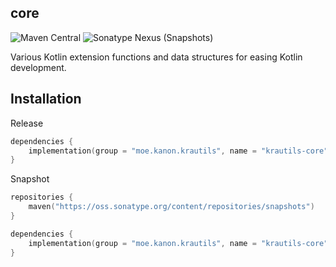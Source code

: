 ## core

![Maven Central](https://img.shields.io/maven-central/v/moe.kanon.krautils/krautils-core?label=release&style=for-the-badge) ![Sonatype Nexus (Snapshots)](https://img.shields.io/nexus/s/moe.kanon.krautils/krautils-core?label=snapshot&server=https%3A%2F%2Foss.sonatype.org&style=for-the-badge)

Various Kotlin extension functions and data structures for easing Kotlin development.

## Installation

Release

```kotlin
dependencies {
	implementation(group = "moe.kanon.krautils", name = "krautils-core", version = "${RELEASE_VERSION}")
}
```

Snapshot

```kotlin
repositories {
	maven("https://oss.sonatype.org/content/repositories/snapshots")
}

dependencies {
	implementation(group = "moe.kanon.krautils", name = "krautils-core", version = "${SNAPSHOT_VERSION}")
}
```